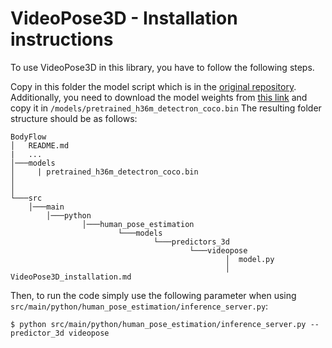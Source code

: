 # VideoPose3D - Installation instructions

To use VideoPose3D in this library, you have to follow the following steps.

Copy in this folder the model script which is in the [original repository](https://github.com/facebookresearch/VideoPose3D/blob/1afb1ca0f1237776518469876342fc8669d3f6a9/common/model.py#L1). Additionally, you need to download the model weights from [this link](https://dl.fbaipublicfiles.com/video-pose-3d/pretrained_h36m_detectron_coco.bin) and copy it in `/models/pretrained_h36m_detectron_coco.bin`
The resulting folder structure should be as follows:

```
BodyFlow
│   README.md
|   ...    
│───models
│     | pretrained_h36m_detectron_coco.bin
│
│
└───src
    │───main
        │───python
                │───human_pose_estimation
                        └───models
                                └───predictors_3d
                                        └───videopose
                                                │  model.py
                                                │  VideoPose3D_installation.md

```

Then, to run the code simply use the following parameter when using `src/main/python/human_pose_estimation/inference_server.py`:



`$ python src/main/python/human_pose_estimation/inference_server.py --predictor_3d videopose`